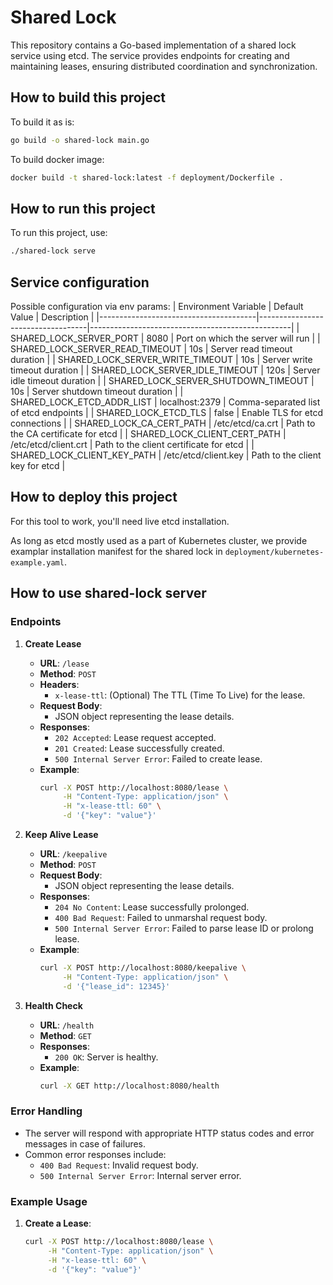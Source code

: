# Shared Lock

This repository contains a Go-based implementation of a shared lock service using etcd. The service provides endpoints for creating and maintaining leases, ensuring distributed coordination and synchronization.

## How to build this project
To build it as is:
``` bash
go build -o shared-lock main.go
```

To build docker image:
``` bash
docker build -t shared-lock:latest -f deployment/Dockerfile .
```

## How to run this project
To run this project, use:
``` bash
./shared-lock serve
```

## Service configuration
Possible configuration via env params:
| Environment Variable                  | Default Value                     | Description                                      |
|---------------------------------------|-----------------------------------|--------------------------------------------------|
| SHARED_LOCK_SERVER_PORT               | 8080                              | Port on which the server will run                |
| SHARED_LOCK_SERVER_READ_TIMEOUT       | 10s                               | Server read timeout duration                     |
| SHARED_LOCK_SERVER_WRITE_TIMEOUT      | 10s                               | Server write timeout duration                    |
| SHARED_LOCK_SERVER_IDLE_TIMEOUT       | 120s                              | Server idle timeout duration                     |
| SHARED_LOCK_SERVER_SHUTDOWN_TIMEOUT   | 10s                               | Server shutdown timeout duration                 |
| SHARED_LOCK_ETCD_ADDR_LIST            | localhost:2379                    | Comma-separated list of etcd endpoints           |
| SHARED_LOCK_ETCD_TLS                  | false                             | Enable TLS for etcd connections                  |
| SHARED_LOCK_CA_CERT_PATH              | /etc/etcd/ca.crt                  | Path to the CA certificate for etcd              |
| SHARED_LOCK_CLIENT_CERT_PATH          | /etc/etcd/client.crt              | Path to the client certificate for etcd          |
| SHARED_LOCK_CLIENT_KEY_PATH           | /etc/etcd/client.key              | Path to the client key for etcd                  |

## How to deploy this project
For this tool to work, you'll need live etcd installation.

As long as etcd mostly used as a part of Kubernetes cluster, we provide examplar installation manifest for the shared lock in `deployment/kubernetes-example.yaml`.

## How to use shared-lock server

### Endpoints

1. **Create Lease**
   - **URL**: `/lease`
   - **Method**: `POST`
   - **Headers**:
     - `x-lease-ttl`: (Optional) The TTL (Time To Live) for the lease.
   - **Request Body**:
     - JSON object representing the lease details.
   - **Responses**:
     - `202 Accepted`: Lease request accepted.
     - `201 Created`: Lease successfully created.
     - `500 Internal Server Error`: Failed to create lease.
   - **Example**:
     ```sh
     curl -X POST http://localhost:8080/lease \
          -H "Content-Type: application/json" \
          -H "x-lease-ttl: 60" \
          -d '{"key": "value"}'
     ```

2. **Keep Alive Lease**
   - **URL**: `/keepalive`
   - **Method**: `POST`
   - **Request Body**:
     - JSON object representing the lease details.
   - **Responses**:
     - `204 No Content`: Lease successfully prolonged.
     - `400 Bad Request`: Failed to unmarshal request body.
     - `500 Internal Server Error`: Failed to parse lease ID or prolong lease.
   - **Example**:
     ```sh
     curl -X POST http://localhost:8080/keepalive \
          -H "Content-Type: application/json" \
          -d '{"lease_id": 12345}'
     ```

3. **Health Check**
   - **URL**: `/health`
   - **Method**: `GET`
   - **Responses**:
     - `200 OK`: Server is healthy.
   - **Example**:
     ```sh
     curl -X GET http://localhost:8080/health
     ```

### Error Handling

- The server will respond with appropriate HTTP status codes and error messages in case of failures.
- Common error responses include:
  - `400 Bad Request`: Invalid request body.
  - `500 Internal Server Error`: Internal server error.

### Example Usage

1. **Create a Lease**:
   ```sh
   curl -X POST http://localhost:8080/lease \
        -H "Content-Type: application/json" \
        -H "x-lease-ttl: 60" \
        -d '{"key": "value"}'